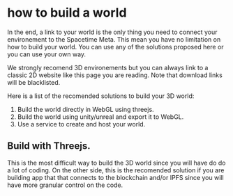 # how to build a world

In the end, a link to your world is the only thing you need to connect your environement to the Spacetime Meta. This mean you have no limitation on how to build your world. You can use any of the solutions proposed here or you can use your own way.

We strongly recomend 3D environements but you can always link to a classic 2D website like this page you are reading. Note that download links will be blacklisted.  

Here is a list of the recomended solutions to build your 3D world:
1. Build the world directly in WebGL using threejs.
2. Build the world using unity/unreal and export it to WebGL.
3. Use a service to create and host your world.

## Build with Threejs.
This is the most difficult way to build the 3D world since you will have do do a lot of coding. On the other side, this is the recomended solution if you are building app that that connects to the blockchain and/or IPFS since you will have more granular control on the code.

